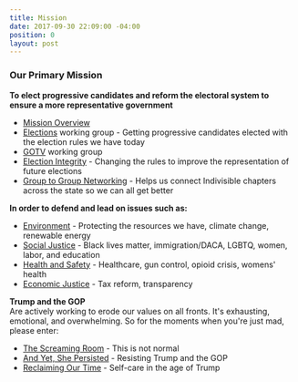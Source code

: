 ```yaml
---
title: Mission
date: 2017-09-30 22:09:00 -04:00
position: 0
layout: post
---
```


### Our Primary Mission
**To elect progressive candidates and reform the electoral system to ensure a more representative government** 
* [Mission Overview](http://indivisibleandoverma.com/issues/mission-overview.html)
* [Elections](http://indivisibleandoverma.com/issues/2018-flip-it-blue.html) working group - Getting progressive candidates elected with the election rules we have today
* [GOTV](https://bit.ly/2Oh3Cfp) working group
* [Election Integrity](http://indivisibleandoverma.com/issues/election-integrity.html) - Changing the rules to improve the representation of future elections
* [Group to Group Networking](http://indivisibleandoverma.com/issues/g2g-networking.html) - Helps us connect Indivisible chapters across the state so we can all get better

**In order to defend and lead on issues such as:**
* [Environment](http://indivisibleandoverma.com/issues/environmental-protection-and-climate-change.html) - Protecting the resources we have, climate change, renewable energy
* [Social Justice](http://indivisibleandoverma.com/issues/social-justice.html) - Black lives matter, immigration/DACA, LGBTQ, women, labor, and education
* [Health and Safety](http://indivisibleandoverma.com/issues/health-and-safety.html) - Healthcare, gun control, opioid crisis, womens' health
* [Economic Justice](http://indivisibleandoverma.com/issues/economic-justice.html) - Tax reform, transparency

**Trump and the GOP** <BR>
Are actively working to erode our values on all fronts. It's exhausting, emotional, and overwhelming. So for the moments when you're just mad, please enter:
* [The Screaming Room](http://indivisibleandoverma.com/issues/the-screaming-room) - This is not normal
* [And Yet, She Persisted](http://indivisibleandoverma.com/issues/and-yet-she-persisted.html) - Resisting Trump and the GOP
* [Reclaiming Our Time](../issues/reclaiming-our-time.html) - Self-care in the age of Trump